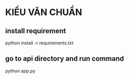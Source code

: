 # KIỀU VĂN CHUẨN
## install requirement 
python install -r requirements.txt 
## go to api directory and run command 
python app.py 

